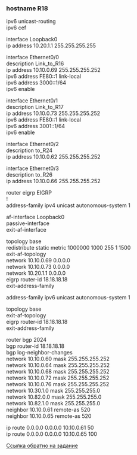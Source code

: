 ### hostname R18

ipv6 unicast-routing  
ipv6 cef  
  
interface Loopback0  
 ip address 10.20.1.1 255.255.255.255  
  
interface Ethernet0/0  
 description Link_to_R16  
 ip address 10.10.0.69 255.255.255.252  
 ipv6 address FE80::1 link-local  
 ipv6 address 3000::1/64  
 ipv6 enable  
  
interface Ethernet0/1  
 description Link_to_R17  
 ip address 10.10.0.73 255.255.255.252  
 ipv6 address FE80::1 link-local  
 ipv6 address 3001::1/64  
 ipv6 enable  
  
interface Ethernet0/2  
 description to_R24  
 ip address 10.10.0.62 255.255.255.252  
  
interface Ethernet0/3  
 description to_R26  
 ip address 10.10.0.66 255.255.255.252  
  
  
router eigrp EIGRP  
 !  
 address-family ipv4 unicast autonomous-system 1  
    
  af-interface Loopback0  
   passive-interface  
  exit-af-interface  
    
  topology base  
   redistribute static metric 1000000 1000 255 1 1500  
  exit-af-topology  
  network 10.10.0.69 0.0.0.0  
  network 10.10.0.73 0.0.0.0  
  network 10.20.1.1 0.0.0.0  
  eigrp router-id 18.18.18.18  
 exit-address-family  
   
 address-family ipv6 unicast autonomous-system 1  
    
  topology base  
  exit-af-topology  
  eigrp router-id 18.18.18.18  
 exit-address-family  
  
router bgp 2024  
 bgp router-id 18.18.18.18  
 bgp log-neighbor-changes  
 network 10.10.0.60 mask 255.255.255.252  
 network 10.10.0.64 mask 255.255.255.252  
 network 10.10.0.68 mask 255.255.255.252   
 network 10.10.0.72 mask 255.255.255.252  
 network 10.10.0.76 mask 255.255.255.252  
 network 10.30.1.0 mask 255.255.255.0  
 network 10.82.0.0 mask 255.255.255.0  
 network 10.82.1.0 mask 255.255.255.0  
 neighbor 10.10.0.61 remote-as 520  
 neighbor 10.10.0.65 remote-as 520  
  
ip route 0.0.0.0 0.0.0.0 10.10.0.61 50  
ip route 0.0.0.0 0.0.0.0 10.10.0.65 100  

[Ссылка обратно на задание](/labs/lab08/spb-tri/README.md#) 